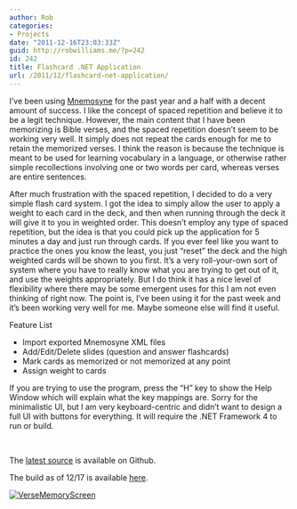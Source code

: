 ```yaml
---
author: Rob
categories:
- Projects
date: "2011-12-16T23:03:33Z"
guid: http://robwilliams.me/?p=242
id: 242
title: Flashcard .NET Application
url: /2011/12/flashcard-net-application/
---
```

I’ve been using [Mnemosyne](http://www.mnemosyne-proj.org/) for the past year and a half with a decent amount of success. I like the concept of spaced repetition and believe it to be a legit technique. However, the main content that I have been memorizing is Bible verses, and the spaced repetition doesn’t seem to be working very well. It simply does not repeat the cards enough for me to retain the memorized verses. I think the reason is because the technique is meant to be used for learning vocabulary in a language, or otherwise rather simple recollections involving one or two words per card, whereas verses are entire sentences.

After much frustration with the spaced repetition, I decided to do a very simple flash card system. I got the idea to simply allow the user to apply a weight to each card in the deck, and then when running through the deck it will give it to you in weighted order. This doesn’t employ any type of spaced repetition, but the idea is that you could pick up the application for 5 minutes a day and just run through cards. If you ever feel like you want to practice the ones you know the least, you just “reset” the deck and the high weighted cards will be shown to you first. It’s a very roll-your-own sort of system where you have to really know what you are trying to get out of it, and use the weights appropriately. But I do think it has a nice level of flexibility where there may be some emergent uses for this I am not even thinking of right now. The point is, I’ve been using it for the past week and it’s been working very well for me. Maybe someone else will find it useful.

Feature List

  * Import exported Mnemosyne XML files
  * Add/Edit/Delete slides (question and answer flashcards)
  * Mark cards as memorized or not memorized at any point
  * Assign weight to cards

If you are trying to use the program, press the “H” key to show the Help Window which will explain what the key mappings are. Sorry for the minimalistic UI, but I am very keyboard-centric and didn’t want to design a full UI with buttons for everything. It will require the .NET Framework 4 to run or build.

&nbsp;

The [latest source](https://github.com/robwil/VerseMemory) is available on Github.

The build as of 12/17 is available [here](/weekly/VerseMemory.exe "VerseMemory EXE download").

[![VerseMemoryScreen](/wp-content/uploads/2011/12/VerseMemoryScreen.jpg)](/wp-content/uploads/2011/12/VerseMemoryScreen.jpg)